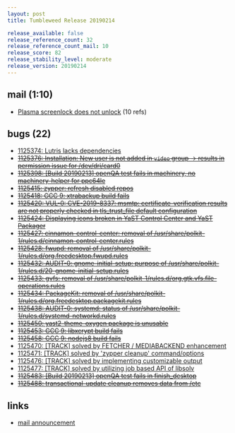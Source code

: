 ```yaml
---
layout: post
title: Tumbleweed Release 20190214

release_available: false
release_reference_count: 32
release_reference_count_mail: 10
release_score: 82
release_stability_level: moderate
release_version: 20190214
---
```


## mail (1:10)

- [Plasma screenlock does not unlock](https://lists.opensuse.org/opensuse-factory/2019-02/msg00448.html) (10 refs)

## bugs (22)

<!--more-->

- [1125374: Lutris lacks dependencies](https://bugzilla.opensuse.org/show_bug.cgi?id=1125374)
- ~~[1125376: Installation: New user is not added in `video` group -> results in permission issue for /dev/dri/card0](https://bugzilla.opensuse.org/show_bug.cgi?id=1125376)~~
- ~~[1125398: \[Build 20190213\] openQA test fails in machinery, no machinery-helper for ppc64le](https://bugzilla.opensuse.org/show_bug.cgi?id=1125398)~~
- ~~[1125415: zypper: refresh disabled repos](https://bugzilla.opensuse.org/show_bug.cgi?id=1125415)~~
- ~~[1125418: GCC 9: xtrabackup build fails](https://bugzilla.opensuse.org/show_bug.cgi?id=1125418)~~
- ~~[1125420: VUL-0: CVE-2019-8337: msmtp: certificate-verification results are not properly checked in tls_trust_file default configuration](https://bugzilla.opensuse.org/show_bug.cgi?id=1125420)~~
- ~~[1125424: Displaying icons broken in YaST Control Center and YaST Packager](https://bugzilla.opensuse.org/show_bug.cgi?id=1125424)~~
- ~~[1125427: cinnamon-control-center: removal of /usr/share/polkit-1/rules.d/cinnamon-control-center.rules](https://bugzilla.opensuse.org/show_bug.cgi?id=1125427)~~
- ~~[1125428: fwupd: removal of /usr/share/polkit-1/rules.d/org.freedesktop.fwupd.rules](https://bugzilla.opensuse.org/show_bug.cgi?id=1125428)~~
- ~~[1125432: AUDIT-0: gnome-initial-setup: purpose of /usr/share/polkit-1/rules.d/20-gnome-initial-setup.rules](https://bugzilla.opensuse.org/show_bug.cgi?id=1125432)~~
- ~~[1125433: gvfs: removal of /usr/share/polkit-1/rules.d/org.gtk.vfs.file-operations.rules](https://bugzilla.opensuse.org/show_bug.cgi?id=1125433)~~
- ~~[1125434: PackageKit: removal of /usr/share/polkit-1/rules.d/org.freedesktop.packagekit.rules](https://bugzilla.opensuse.org/show_bug.cgi?id=1125434)~~
- ~~[1125438: AUDIT-0: systemd: status of /usr/share/polkit-1/rules.d/systemd-networkd.rules](https://bugzilla.opensuse.org/show_bug.cgi?id=1125438)~~
- ~~[1125450: yast2-theme-oxygen package is unusable](https://bugzilla.opensuse.org/show_bug.cgi?id=1125450)~~
- ~~[1125453: GCC 9: libxcrypt build fails](https://bugzilla.opensuse.org/show_bug.cgi?id=1125453)~~
- ~~[1125458: GCC 9: nodejs8 build fails](https://bugzilla.opensuse.org/show_bug.cgi?id=1125458)~~
- [1125470: \[TRACK\] solved by FETCHER / MEDIABACKEND enhancement](https://bugzilla.opensuse.org/show_bug.cgi?id=1125470)
- [1125471: \[TRACK\] solved by 'zypper cleanup' command/options](https://bugzilla.opensuse.org/show_bug.cgi?id=1125471)
- [1125476: \[TRACK\] solved by implementing customizable output](https://bugzilla.opensuse.org/show_bug.cgi?id=1125476)
- [1125477: \[TRACK\] solved by utilizing job based API of libsolv](https://bugzilla.opensuse.org/show_bug.cgi?id=1125477)
- ~~[1125483: \[Build 20190213\] openQA test fails in finish_desktop](https://bugzilla.opensuse.org/show_bug.cgi?id=1125483)~~
- ~~[1125488: transactional-update cleanup removes data from /etc](https://bugzilla.opensuse.org/show_bug.cgi?id=1125488)~~



## links

- [mail announcement](https://lists.opensuse.org/opensuse-factory/2019-02/msg00447.html)
